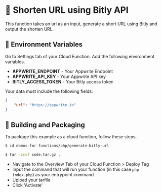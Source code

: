 # 📧  Shorten URL using Bitly API
This function takes an url as an input, generate a short URL using Bitly and output the shorten URL.

## 📝 Environment Variables
Go to Settings tab of your Cloud Function. Add the following environment variables.

* **APPWRITE_ENDPOINT** - Your Appwrite Endpoint
* **APPWRITE_API_KEY** - Your Appwrite API key
* **BITLY_ACCESS_TOKEN** - Your Bitly access token

Your data must include the following fields:

```json
{
    "url": "https://appwrite.io"
}
```

## 🚀 Building and Packaging

To package this example as a cloud function, follow these steps.

```bash
$ cd demos-for-functions/php/generate-bitly-url

$ tar -zcvf code.tar.gz .
```

* Navigate to the Overview Tab of your Cloud Function > Deploy Tag
* Input the command that will run your function (in this case `php index.php`) as your entrypoint command
* Upload your tarfile 
* Click 'Activate'